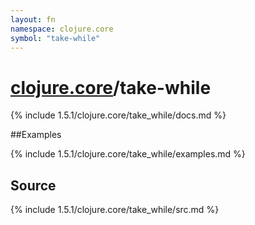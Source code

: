```yaml
---
layout: fn
namespace: clojure.core
symbol: "take-while"
---
```


# [clojure.core](../)/take-while

{% include 1.5.1/clojure.core/take_while/docs.md %}

##Examples

{% include 1.5.1/clojure.core/take_while/examples.md %}
## Source
{% include 1.5.1/clojure.core/take_while/src.md %}


